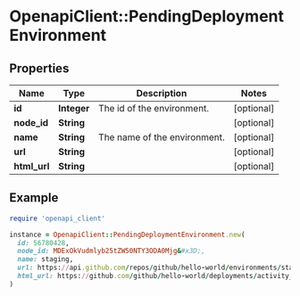 # OpenapiClient::PendingDeploymentEnvironment

## Properties

| Name | Type | Description | Notes |
| ---- | ---- | ----------- | ----- |
| **id** | **Integer** | The id of the environment. | [optional] |
| **node_id** | **String** |  | [optional] |
| **name** | **String** | The name of the environment. | [optional] |
| **url** | **String** |  | [optional] |
| **html_url** | **String** |  | [optional] |

## Example

```ruby
require 'openapi_client'

instance = OpenapiClient::PendingDeploymentEnvironment.new(
  id: 56780428,
  node_id: MDExOkVudmlyb25tZW50NTY3ODA0Mjg&#x3D;,
  name: staging,
  url: https://api.github.com/repos/github/hello-world/environments/staging,
  html_url: https://github.com/github/hello-world/deployments/activity_log?environments_filter&#x3D;staging
)
```

